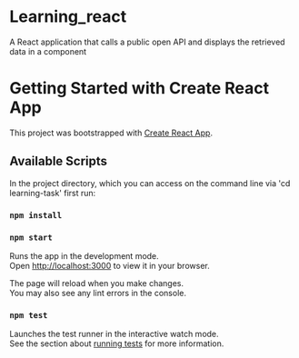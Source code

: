 # Learning_react
A React application that calls a public open API and displays the retrieved data in a component

# Getting Started with Create React App

This project was bootstrapped with [Create React App](https://github.com/facebook/create-react-app).

## Available Scripts

In the project directory, which you can access on the command line via 'cd learning-task' first run:

### `npm install`

### `npm start`

Runs the app in the development mode.\
Open [http://localhost:3000](http://localhost:3000) to view it in your browser.

The page will reload when you make changes.\
You may also see any lint errors in the console.

### `npm test`

Launches the test runner in the interactive watch mode.\
See the section about [running tests](https://facebook.github.io/create-react-app/docs/running-tests) for more information.

